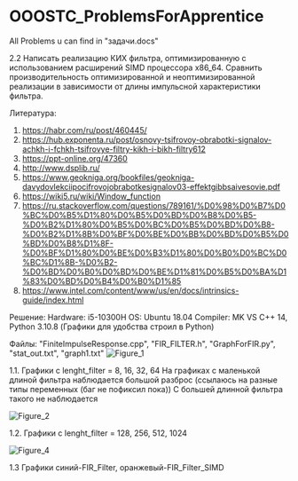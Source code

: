 # OOOSTC_ProblemsForApprentice
All Problems u can find in "задачи.docs"

2.2	Написать реализацию КИХ фильтра, оптимизированную с использованием 
расширений SIMD процессора x86_64. Сравнить производительность 
оптимизированной и неоптимизированной реализации в зависимости от длины 
импульсной характеристики фильтра.

Литература: 
1. https://habr.com/ru/post/460445/
2. https://hub.exponenta.ru/post/osnovy-tsifrovoy-obrabotki-signalov-achkh-i-fchkh-tsifrovye-filtry-kikh-i-bikh-filtry612
3. https://ppt-online.org/47360
4. http://www.dsplib.ru/
5. https://www.geokniga.org/bookfiles/geokniga-davydovlekciipocifrovojobrabotkesignalov03-effektgibbsaivesovie.pdf
6. https://wiki5.ru/wiki/Window_function
7. https://ru.stackoverflow.com/questions/789161/%D0%98%D0%B7%D0%BC%D0%B5%D1%80%D0%B5%D0%BD%D0%B8%D0%B5-%D0%B2%D1%80%D0%B5%D0%BC%D0%B5%D0%BD%D0%B8-%D0%B2%D1%8B%D0%BF%D0%BE%D0%BB%D0%BD%D0%B5%D0%BD%D0%B8%D1%8F-%D0%BF%D1%80%D0%BE%D0%B3%D1%80%D0%B0%D0%BC%D0%BC%D1%8B-%D0%B2-%D0%BD%D0%B0%D0%BD%D0%BE%D1%81%D0%B5%D0%BA%D1%83%D0%BD%D0%B4%D0%B0%D1%85
8. https://www.intel.com/content/www/us/en/docs/intrinsics-guide/index.html

Решение:
Hardware: i5-10300H
OS: Ubuntu 18.04
Compiler: MK VS C++ 14, Python 3.10.8
(Графики для удобства строил в Python)

Файлы: "FiniteImpulseResponse.cpp", "FIR_FILTER.h", "GraphForFIR.py", "stat_out.txt", "graph1.txt"
![Figure_1](https://user-images.githubusercontent.com/22713938/204394177-108faf75-d434-439f-9eff-4dbd81b5fc6e.png)

  1.1. Графики с lenght_filter = 8, 16, 32, 64
На графиках с маленькой длиной фильтра наблюдается большой разброс 
(ссылаюсь на разные типы переменных (баг не пофиксил пока))
С большей длинной фильтра такого не наблюдается

![Figure_2](https://user-images.githubusercontent.com/22713938/204394439-5b42e661-57a7-416e-ad4e-2bf501c51cc7.png)

  1.2. Графики с lenght_filter = 128, 256, 512, 1024

![Figure_4](https://user-images.githubusercontent.com/22713938/204394456-f5be31e6-f135-4118-8317-59fd14b076c1.png)

  1.3 Графики синий-FIR_Filter, оранжевый-FIR_Filter_SIMD
